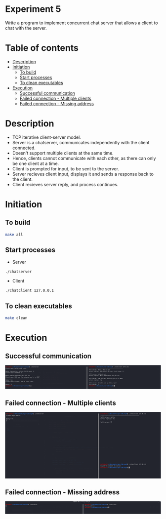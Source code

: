<!-- omit in toc -->
# Experiment 5
Write a program to implement concurrent chat server that allows a client to chat with the server.

<!-- omit in toc -->
# Table of contents
- [Description](#description)
- [Initiation](#initiation)
  - [To build](#to-build)
  - [Start processes](#start-processes)
  - [To clean executables](#to-clean-executables)
- [Execution](#execution)
  - [Successful communication](#successful-communication)
  - [Failed connection - Multiple clients](#failed-connection---multiple-clients)
  - [Failed connection - Missing address](#failed-connection---missing-address)

# Description
- TCP iterative client-server model.
- Server is a chatserver, communicates independently with the client connected.
- Doesn't support multiple clients at the same time.
- Hence, clients cannot communicate with each other, as there can only be one client at a time.
- Client is prompted for input, to be sent to the server.
- Server recieves client input, displays it and sends a response back to the client.
- Client recieves server reply, and process continues.

# Initiation

## To build
```bash
make all
```

## Start processes
- Server
```bash
./chatserver
```
- Client
```bash
./chatclient 127.0.0.1
```

## To clean executables
```bash
make clean
```

# Execution

## Successful communication
![success](../images/e5-success.png)

## Failed connection - Multiple clients
![multi-client](../images/e5-fail1.png)

## Failed connection - Missing address
![miss-address](../images/e5-fail2.png)
